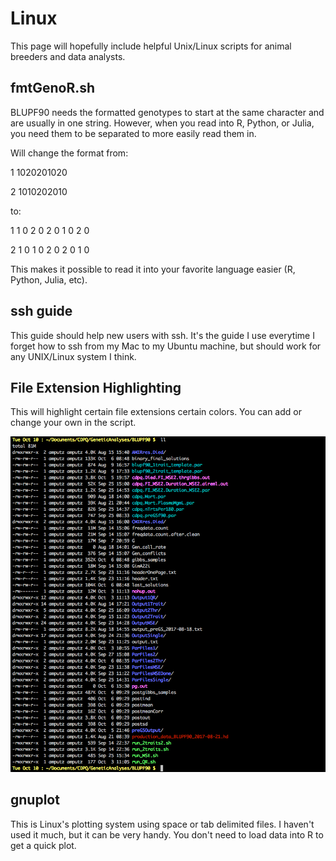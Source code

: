 # Linux

This page will hopefully include helpful Unix/Linux scripts for 
animal breeders and data analysts. 

## fmtGenoR.sh

BLUPF90 needs the formatted genotypes to start at the same 
character and are usually in one string. 
However, when you read into R, Python, or Julia, you need them
to be separated to more easily read them in. 

Will change the format from:

  1     1020201020 
  
  2     1010202010

to:

  1     1 0 2 0 2 0 1 0 2 0 
  
  2     1 0 1 0 2 0 2 0 1 0
  
This makes it possible to read it into your favorite language easier (R, Python, Julia, etc). 

## ssh guide

This guide should help new users with ssh. It's the guide I use everytime I forget how to 
ssh from my Mac to my Ubuntu machine, but should work for any UNIX/Linux system I think. 

## File Extension Highlighting

This will highlight certain file extensions certain colors. You can add or change your own in the script. 

![](/Screenshots/dir_colors_screenshot.png)

## gnuplot

This is Linux's plotting system using space or tab delimited files. I haven't used it much, but it can be very handy. You don't need to load data into R to get a quick plot. 




